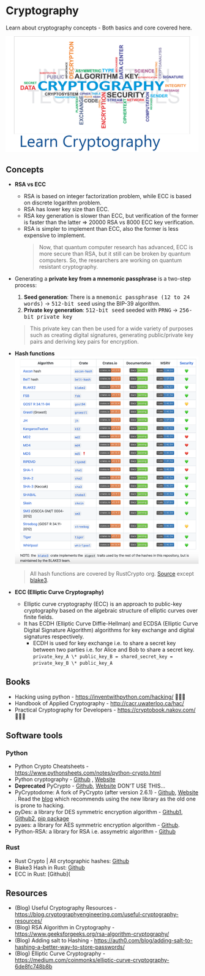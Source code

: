 # Cryptography

Learn about cryptography concepts - Both basics and core covered here.

![cryptography_.png](./img/learn_cryptography.png)

## Concepts

- **RSA vs ECC**
  - RSA is based on integer factorization problem, while ECC is based on discrete logarithm problem.
  - RSA has lower key size than ECC.
  - RSA key generation is slower than ECC, but verification of the former is faster than the latter => 20000 RSA vs 8000 ECC key verification.
  - RSA is simpler to implement than ECC, also the former is less expensive to implement.
    > Now, that quantum computer research has advanced, ECC is more secure than RSA, but it still can be broken by quantum computers. So, the researchers are working on quantum resistant cryptography.
- Generating a **private key from a mnemonic passphrase** is a two-step process:

  1. **Seed generation**: There is a <kbd>mnemonic passphrase (12 to 24 words)</kbd> -> <kbd>512-bit seed</kbd> using the BIP-39 algorithm.
  2. **Private key generation**: <kbd>512-bit seed</kbd> seeded with <kbd>PRNG</kbd> -> <kbd>256-bit private key</kbd>

  > This private key can then be used for a wide variety of purposes such as creating digital signatures, generating public/private key pairs and deriving key pairs for encryption.

- **Hash functions**
  ![](img/hash_functions.png)

  > All hash functions are covered by RustCrypto org. [Source](https://github.com/RustCrypto/hashes) except [blake3](https://github.com/BLAKE3-team/BLAKE3).

- **ECC (Elliptic Curve Cryptography)**
  - Elliptic curve cryptography (ECC) is an approach to public-key cryptography based on the algebraic structure of elliptic curves over finite fields.
  - It has ECDH (Elliptic Curve Diffie-Hellman) and ECDSA (Elliptic Curve Digital Signature Algorithm) algorithms for key exchange and digital signatures respectively.
    - ECDH is used for key exchange i.e. to share a secret key between two parties i.e. for Alice and Bob to share a secret key. `private_key_A \* public_key_B = shared_secret_key = private_key_B \* public_key_A`

## Books

- Hacking using python - https://inventwithpython.com/hacking/ 🧑🏻‍💻
- Handbook of Applied Cryptography - http://cacr.uwaterloo.ca/hac/
- Practical Cryptography for Developers - https://cryptobook.nakov.com/ 🧑🏻‍💻

## Software tools

### Python

- Python Crypto Cheatsheets - https://www.pythonsheets.com/notes/python-crypto.html
- Python cryptography - [Github](https://github.com/pyca/cryptography) , [Website](https://cryptography.io/en/latest/)
- **Deprecated** PyCrypto - [Github](https://github.com/dlitz/pycrypto), [Website](https://www.dlitz.net/software/pycrypto/) DON'T USE THIS...
- PyCryptodome: A fork of PyCrypto (after version 2.6.1) - [Github](https://github.com/Legrandin/pycryptodome), [Website](https://pycryptodome.readthedocs.io/en/latest/) . Read the [blog](https://blog.sqreen.io/stop-using-pycrypto-use-pycryptodome/) which recommends using the new library as the old one is prone to hacking.
- pyDes: a library for DES symmetric encryption algorithm - [Github1](https://github.com/toddw-as/pyDes), [Github2](https://github.com/RobinDavid/pydes), [pip package](https://pypi.python.org/pypi/pyDes/)
- pyaes: a library for AES symmetric encryption algorithm - [Github](https://github.com/ricmoo/pyaes).
- Python-RSA: a library for RSA i.e. assymetric algorithm - [Github](https://github.com/sybrenstuvel/python-rsa)

### Rust

- Rust Crypto | All crytographic hashes: [Github](https://github.com/RustCrypto/hashes)
- Blake3 Hash in Rust: [Github](https://github.com/BLAKE3-team/BLAKE3)
- ECC in Rust: [Github](

## Resources

- (Blog) Useful Cryptography Resources - https://blog.cryptographyengineering.com/useful-cryptography-resources/
- (Blog) RSA Algorithm in Cryptography - https://www.geeksforgeeks.org/rsa-algorithm-cryptography/
- (Blog) Adding salt to Hashing - https://auth0.com/blog/adding-salt-to-hashing-a-better-way-to-store-passwords/
- (Blog) Elliptic Curve Cryptography - https://medium.com/coinmonks/elliptic-curve-cryptography-6de8fc748b8b
